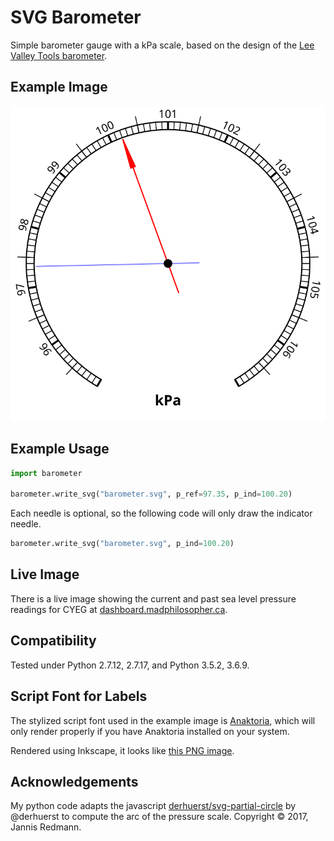 # SVG Barometer

Simple barometer gauge with a kPa scale, based on the design of the
[Lee Valley Tools barometer](https://www.leevalley.com/en-ca/shop/hardware/project-supplies/60020-weather-instruments).


## Example Image

![Example barometer with indicator needle and reference needle.](barometer.svg)


## Example Usage

```python
import barometer

barometer.write_svg("barometer.svg", p_ref=97.35, p_ind=100.20)
```

Each needle is optional, so the following code will only draw the indicator needle.
```python
barometer.write_svg("barometer.svg", p_ind=100.20)
```

## Live Image

There is a live image showing the current and past sea level pressure readings for CYEG at [dashboard.madphilosopher.ca](http://dashboard.madphilosopher.ca/).


## Compatibility

Tested under Python 2.7.12, 2.7.17, and Python 3.5.2, 3.6.9.


## Script Font for Labels

The stylized script font used in the example image is [Anaktoria](https://fontlibrary.org/en/font/anaktoria-textfonts),
which will only render properly if you have Anaktoria installed on your system.

Rendered using Inkscape, it looks like [this PNG image](barometer.png).


## Acknowledgements

My python code adapts the javascript [derhuerst/svg-partial-circle](https://github.com/derhuerst/svg-partial-circle)
by @derhuerst to compute the arc of the pressure scale. Copyright :copyright: 2017, Jannis Redmann.
